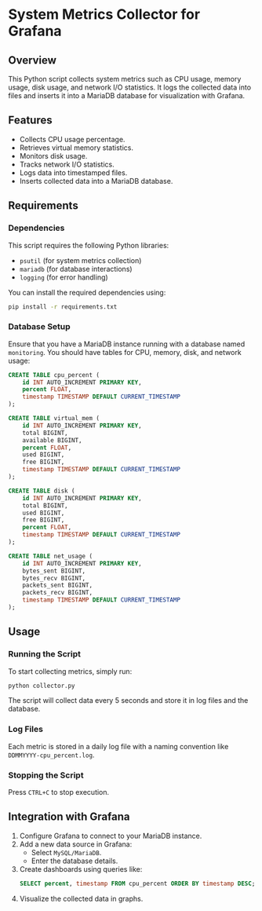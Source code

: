 # System Metrics Collector for Grafana

## Overview
This Python script collects system metrics such as CPU usage, memory usage, disk usage, and network I/O statistics. It logs the collected data into files and inserts it into a MariaDB database for visualization with Grafana.

## Features
- Collects CPU usage percentage.
- Retrieves virtual memory statistics.
- Monitors disk usage.
- Tracks network I/O statistics.
- Logs data into timestamped files.
- Inserts collected data into a MariaDB database.

## Requirements
### Dependencies
This script requires the following Python libraries:
- `psutil` (for system metrics collection)
- `mariadb` (for database interactions)
- `logging` (for error handling)

You can install the required dependencies using:
```bash
pip install -r requirements.txt
```

### Database Setup
Ensure that you have a MariaDB instance running with a database named `monitoring`. You should have tables for CPU, memory, disk, and network usage:

```sql
CREATE TABLE cpu_percent (
    id INT AUTO_INCREMENT PRIMARY KEY,
    percent FLOAT,
    timestamp TIMESTAMP DEFAULT CURRENT_TIMESTAMP
);

CREATE TABLE virtual_mem (
    id INT AUTO_INCREMENT PRIMARY KEY,
    total BIGINT,
    available BIGINT,
    percent FLOAT,
    used BIGINT,
    free BIGINT,
    timestamp TIMESTAMP DEFAULT CURRENT_TIMESTAMP
);

CREATE TABLE disk (
    id INT AUTO_INCREMENT PRIMARY KEY,
    total BIGINT,
    used BIGINT,
    free BIGINT,
    percent FLOAT,
    timestamp TIMESTAMP DEFAULT CURRENT_TIMESTAMP
);

CREATE TABLE net_usage (
    id INT AUTO_INCREMENT PRIMARY KEY,
    bytes_sent BIGINT,
    bytes_recv BIGINT,
    packets_sent BIGINT,
    packets_recv BIGINT,
    timestamp TIMESTAMP DEFAULT CURRENT_TIMESTAMP
);
```

## Usage
### Running the Script
To start collecting metrics, simply run:
```bash
python collector.py
```
The script will collect data every 5 seconds and store it in log files and the database.

### Log Files
Each metric is stored in a daily log file with a naming convention like `DDMMYYYY-cpu_percent.log`.

### Stopping the Script
Press `CTRL+C` to stop execution.

## Integration with Grafana
1. Configure Grafana to connect to your MariaDB instance.
2. Add a new data source in Grafana:
   - Select `MySQL/MariaDB`.
   - Enter the database details.
3. Create dashboards using queries like:
   ```sql
   SELECT percent, timestamp FROM cpu_percent ORDER BY timestamp DESC;
   ```
4. Visualize the collected data in graphs.
